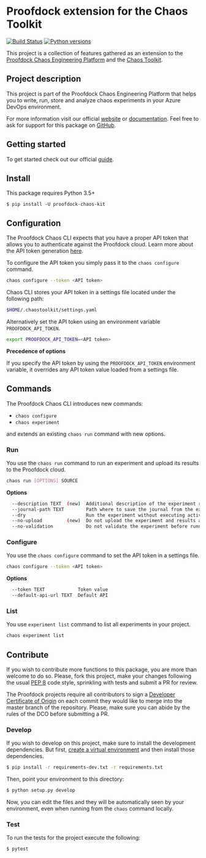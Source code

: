 # Proofdock extension for the Chaos Toolkit

[![Build Status](https://dev.azure.com/proofdockio/chaos/_apis/build/status/chaos-kit/chaos-kit%20-%20production?branchName=master)](https://dev.azure.com/proofdockio/chaos/_build/latest?definitionId=58&branchName=master)
[![Python versions](https://img.shields.io/pypi/pyversions/proofdock-chaos-kit.svg)](https://www.python.org/)

This project is a collection of features gathered as an extension to the [Proofdock Chaos Engineering Platform][chaosengineeringplatform] and the [Chaos Toolkit][chaostoolkit].


## Project description

This project is part of the Proofdock Chaos Engineering Platform that helps you to write, run, store and analyze chaos experiments in your Azure DevOps environment.

For more information visit our official [website][proofdock] or [documentation][proofdock_docs]. Feel free to ask for support for this package on [GitHub][proofdock_support].

## Getting started

To get started check out our official [guide][proofdock_docs_get_started].


## Install

This package requires Python 3.5+

```
$ pip install -U proofdock-chaos-kit
```

## Configuration

The Proofdock Chaos CLI expects that you have a proper API token that allows you to authenticate against the Proofdock cloud. Learn more about the API token generation [here][proofdock_docs_project_settings].

To configure the API token you simply pass it to the ``chaos configure`` command.  

``` bash
chaos configure --token <API token>
```
Chaos CLI stores your API token in a settings file located under the following path:

``` bash
$HOME/.chaostoolkit/settings.yaml
```

Alternatively set the API token using an environment variable ``PROOFDOCK_API_TOKEN``.

``` bash
export PROOFDOCK_API_TOKEN=<API token>
```

**Precedence of options**

If you specify the API token by using the `PROOFDOCK_API_TOKEN` environment variable, it overrides any API token value loaded from a settings file.


## Commands

The Proofdock Chaos CLI introduces new commands:
- `chaos configure`
- `chaos experiment`

and extends an existing `chaos run` command with new options.

### Run
You use the `chaos run` command to run an experiment and upload its results to the Proofdock cloud.

``` bash
chaos run [OPTIONS] SOURCE
```

**Options**
``` bash
  --description TEXT  (new)  Additional description of the experiment run.
  --journal-path TEXT        Path where to save the journal from the execution.
  --dry                      Run the experiment without executing activities.
  --no-upload         (new)  Do not upload the experiment and results after running.
  --no-validation            Do not validate the experiment before running.
```

### Configure
You use the `chaos configure` command to set the API token in a settings file.

``` bash
chaos configure --token <API token>
```

**Options**
``` bash
  --token TEXT            Token value
  --default-api-url TEXT  Default API
```

### List
You use ``experiment list`` command to list all experiments in your project.

``` bash
chaos experiment list
```


## Contribute

If you wish to contribute more functions to this package, you are more than
welcome to do so. Please, fork this project, make your changes following the
usual [PEP 8][pep8] code style, sprinkling with tests and submit a PR for
review.

[pep8]: https://pycodestyle.readthedocs.io/en/latest/

The Proofdock projects require all contributors to sign a
[Developer Certificate of Origin][dco] on each commit they would like to merge
into the master branch of the repository. Please, make sure you can abide by
the rules of the DCO before submitting a PR.

[dco]: https://github.com/probot/dco#how-it-works

### Develop

If you wish to develop on this project, make sure to install the development
dependencies. But first, [create a virtual environment][venv] and then install
those dependencies.

[venv]: http://chaostoolkit.org/reference/usage/install/#create-a-virtual-environment

```bash
$ pip install -r requirements-dev.txt -r requirements.txt
```

Then, point your environment to this directory:

```bash
$ python setup.py develop
```

Now, you can edit the files and they will be automatically seen by your
environment, even when running from the `chaos` command locally.

### Test

To run the tests for the project execute the following:

```
$ pytest
```

[chaosengineeringplatform]: https://proofdock.io
[chaostoolkit]: https://chaostoolkit.org
[proofdock]: https://proofdock.io/
[proofdock_docs]: https://docs.proofdock.io/
[proofdock_docs_get_started]: https://docs.proofdock.io/chaos/guide
[proofdock_docs_project_settings]: https://docs.proofdock.io/chaos/devops/settings/#project-settings
[proofdock_support]: https://github.com/proofdock/chaos-support/
